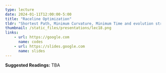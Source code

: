 ```yaml
---
type: lecture
date: 2024-01-11T12:00:00-5:00
title: "Raceline Optimization"
tldr: "Shortest Path, Minimum Curvature, Minimum Time and evolution strategies."
thumbnail: /static_files/presentations/lec18.png
links: 
    - url: https://google.com
      name: codes
    - url: https://slides.google.com
      name: slides
---
```

**Suggested Readings:**
TBA
